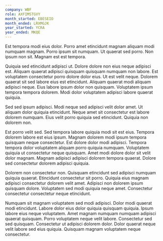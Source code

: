 ```yaml
---
company: WBF
role: AXFIMSTGVY
month_started: EBESEIO
month_ended: LRXMGJK
year_started: YCRA
year_ended: MKQE
---
```


Est tempora modi eius dolor. Porro amet etincidunt magnam aliquam modi numquam magnam. Porro ipsum sit numquam. Ut quaerat sed porro. Non ipsum non sit. Magnam est est tempora.

Quiquia sed etincidunt adipisci ut. Dolore dolore non eius neque adipisci est. Aliquam quaerat adipisci quisquam quisquam numquam non labore. Est voluptatem consectetur porro dolore dolor eius. Ut est velit neque. Dolorem quaerat sit sed labore eius est etincidunt. Aliquam quaerat modi aliquam adipisci neque. Eius labore ipsum dolor non quisquam. Voluptatem ipsum tempora tempora dolorem. Modi dolor voluptatem adipisci labore quaerat quiquia.

Sed sed ipsum adipisci. Modi neque sed adipisci velit dolor amet. Ut aliquam dolor quiquia etincidunt. Neque amet sit consectetur est labore dolorem numquam. Eius velit porro quiquia sed etincidunt. Quiquia non dolorem non.

Est porro velit sed. Sed tempora labore quiquia modi sit est eius. Tempora dolorem labore est eius ipsum. Magnam dolorem modi ipsum tempora quisquam neque consectetur. Est dolore dolor modi adipisci. Tempora tempora dolor voluptatem aliquam porro quiquia numquam. Voluptatem quiquia ut consectetur neque quisquam. Amet modi dolore dolor sit velit dolor magnam. Magnam adipisci adipisci dolorem tempora quaerat. Dolore sed consectetur dolorem adipisci quiquia.

Dolorem non consectetur non. Quisquam etincidunt sed adipisci numquam quiquia quaerat. Etincidunt consectetur sit porro. Quiquia eius magnam adipisci consectetur dolorem velit amet. Adipisci non dolorem ipsum quisquam dolore. Voluptatem sed modi quiquia neque amet. Consectetur consectetur consectetur neque etincidunt.

Numquam sit magnam voluptatem sed modi adipisci. Dolor modi quaerat modi etincidunt. Labore dolor eius dolor quiquia quisquam quiquia. Ipsum labore eius neque voluptatem. Amet magnam numquam numquam adipisci quaerat quisquam. Porro voluptatem neque velit labore. Consectetur sed sed quisquam. Consectetur ut adipisci dolorem dolor. Dolor quaerat neque velit labore sed eius quiquia. Quisquam magnam voluptatem neque consectetur.
    